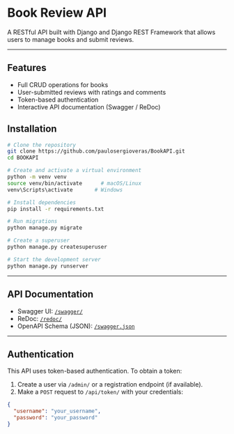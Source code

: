 # Book Review API

A RESTful API built with Django and Django REST Framework that allows users to manage books and submit reviews.

---

## Features

- Full CRUD operations for books
- User-submitted reviews with ratings and comments
- Token-based authentication
- Interactive API documentation (Swagger / ReDoc)

## Installation

```bash
# Clone the repository
git clone https://github.com/paulosergioveras/BookAPI.git
cd BOOKAPI

# Create and activate a virtual environment
python -m venv venv
source venv/bin/activate      # macOS/Linux
venv\Scripts\activate       # Windows

# Install dependencies
pip install -r requirements.txt

# Run migrations
python manage.py migrate

# Create a superuser
python manage.py createsuperuser

# Start the development server
python manage.py runserver
```

---

## API Documentation

- Swagger UI: [`/swagger/`](http://localhost:8000/swagger/)
- ReDoc: [`/redoc/`](http://localhost:8000/redoc/)
- OpenAPI Schema (JSON): [`/swagger.json`](http://localhost:8000/swagger.json)

---

## Authentication

This API uses token-based authentication. To obtain a token:

1. Create a user via `/admin/` or a registration endpoint (if available).
2. Make a `POST` request to `/api/token/` with your credentials:

```json
{
  "username": "your_username",
  "password": "your_password"
}
```